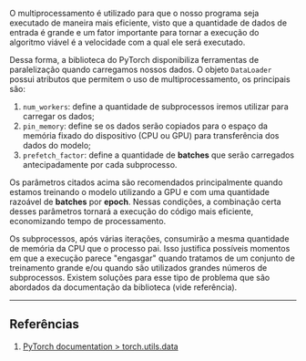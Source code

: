 O multiprocessamento é utilizado para que o nosso programa seja executado de maneira mais eficiente, visto que a quantidade de dados de entrada é grande e um fator importante para tornar a execução do algoritmo viável é a velocidade com a qual ele será executado.

Dessa forma, a biblioteca do PyTorch disponibiliza ferramentas de paralelização quando carregamos nossos dados. O objeto `DataLoader` possui atributos que permitem o uso de multiprocessamento, os principais são:

1. `num_workers`: define a quantidade de subprocessos iremos utilizar para carregar os dados;
2. `pin_memory`: define se os dados serão copiados para o espaço da memória fixado do dispositivo (CPU ou GPU) para transferência dos dados do modelo; 
3. `prefetch_factor`: define a quantidade de **batches** que serão carregados antecipadamente por cada subprocesso.

Os parâmetros citados acima são recomendados principalmente quando estamos treinando o modelo utilizando a GPU e com uma quantidade razoável de **batches** por **epoch**. Nessas condições, a combinação certa desses parâmetros tornará a execução do código mais eficiente, economizando tempo de processamento.

Os subprocessos, após várias iterações, consumirão a mesma quantidade de memória da CPU que o processo pai. Isso justifica possíveis momentos em que a execução parece "engasgar" quando tratamos de um conjunto de treinamento grande e/ou quando são utilizados grandes números de subprocessos. Existem soluções para esse tipo de problema que são abordados da documentação da biblioteca (vide referência).

___
## **Referências**

1. [PyTorch documentation > torch.utils.data](https://pytorch.org/docs/stable/data.html#single-and-multi-process-data-loading)